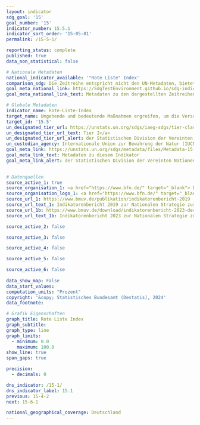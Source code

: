 ```yaml
---
layout: indicator    
sdg_goal: '15'    
goal_number: '15'    
indicator_number: 15.5.1    
indicator_sort_order: '15-05-01'    
permalink: /15-5-1/    

reporting_status: complete    
published: true    
data_non_statistical: false    

# Nationale Metadaten    
national_indicator_available: '"Rote Liste" Index'    
comparison_sdg: Die Zeitreihe entspricht nicht den UN-Metadaten, bietet aber zusätzliche Informationen.    
goal_meta_national_link: https://SdgTestEnvironment.github.io/sdg-indicators/public/Meta/15.5.1.pdf
goal_meta_national_link_text: Metadaten zu den dargestellten Zeitreihen    

# Globale Metadaten    
indicator_name: Rote-Liste-Index    
target_name: Umgehende und bedeutende Maßnahmen ergreifen, um die Verschlechterung der natürlichen Lebensräume zu verringern, dem Verlust der biologischen Vielfalt ein Ende zu setzen und bis 2020 die bedrohten Arten zu schützen und ihr Aussterben zu verhindern    
target_id: '15.5'    
un_designated_tier_url: https://unstats.un.org/sdgs/iaeg-sdgs/tier-classification/'    
un_designated_tier_url_text: Tier I</a>    
un_designated_tier_url_alert: der Statistischen Division der Vereinten Nationen    
un_custodian_agency: Internationale Union zur Bewahrung der Natur (IUCN)    
goal_meta_link: https://unstats.un.org/sdgs/metadata/files/Metadata-15-05-01.pdf    
goal_meta_link_text: Metadaten zu diesem Indikator    
goal_meta_link_alert: der Statistischen Division der Vereinten Nationen    
    

# Datenquellen
source_active_1: true
source_organisation_1: <a href="https://www.bfn.de/" target="_blank"> Bundesamt für Naturschutz (BfN) </a>
source_organisation_logo_1: <a href="https://www.bfn.de/" target="_blank"><img src="https://sdg-indikatoren.de/public/OrgImgDe/bfn.png" alt="Logo bfn" style="height:60px; width:148px"/></a>
source_url_1: https://www.bmuv.de/publikation/indikatorenbericht-2019
source_url_text_1: Indikatorenbericht 2019 zur Nationalen Strategie zur biologischen Vielfalt
source_url_1b: https://www.bmuv.de/download/indikatorenbericht-2023-der-bundesregierung-zur-nationalen-strategie-zur-biologischen-vielfalt
source_url_text_1b: Indikatorenbericht 2023 zur Nationalen Strategie zur biologischen Vielfalt

source_active_2: false

source_active_3: false

source_active_4: false

source_active_5: false

source_active_6: false
    
data_show_map: False    
data_start_values:     
computation_units: "Prozent"    
copyright: '&copy; Statistisches Bundesamt (Destatis), 2024'    
data_footnote:     

# Grafik Eigenschaften    
graph_title: Rote Liste Index
graph_subtitle:     
graph_type: line    
graph_limits:
  - minimum: 0.0
    maximum: 100.0
show_line: true
span_gaps: true

precision:
  - decimals: 0    

dns_indicator: /15-1/
dns_indicator_label: 15.1
previous: 15-4-2    
next: 15-6-1    

national_geographical_coverage: Deutschland    
---
```


<span></span>